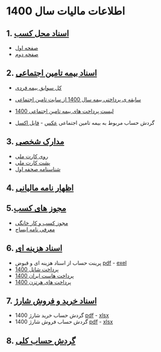 # اطلاعات مالیات سال 1400


## 1. [اسناد محل کسب](/اسناد%20محل%20کسب)  
  - [صفحه اول](/اسناد%20محل%20کسب/SanadMahleKar_1.jpg)
  - [صفحه دوم](/اسناد%20محل%20کسب/SanadMahleKar_2.jpg)


## 2. [اسناد بیمه تامین اجتماعی](/اسناد%20بیمه%20تامین%20اجتماعی)

  - [کل سوابق بیمه فردی](/اسناد%20بیمه%20تامین%20اجتماعی/کل%20سابقه%20ی%20بیمه%20فردی.pdf)
  - [سابقه ی پرداختی بیمه سال 1400 از سایت تامین اجتماعی](/اسناد%20بیمه%20تامین%20اجتماعی/سابقه%20ی%20پرداختی%20بیمه%20سال%201400%20از%20سایت%20تامین%20اجتماعی.pdf)

  - [لیست پرداخت های بیمه تامین اجتماعی 1400](/اسناد%20بیمه%20تامین%20اجتماعی/لیست%20پرداخت%20های%20بیمه%20تامین%20اجتماعی%201400.png)

  - گردش حساب مربوط به بیمه تامین اجتماعی [عکس](/اسناد%20بیمه%20تامین%20اجتماعی/گردش%20حساب%20مربوط%20به%20بیمه%20تامین%20اجتماعی.png) - [فایل اکسل](/اسناد%20بیمه%20تامین%20اجتماعی/گردش%20حساب%20مربوط%20به%20بیمه%20تامین%20اجتماعی.xlsx)


## 3. [مدارک شخصی](/مدارک%20شخصی)
  - [روی کارت ملی](/مدارک%20شخصی/cartMeli_1.jpg)
  - [پشت کارت ملی](/مدارک%20شخصی/cartMeli_2.jpg)
  - [شناسنامه صحفه اول](/مدارک%20شخصی/shenasname.jpg)


## 4. [اظهار نامه مالیانی](/سامانه%20اظهارنامه%20اشخاص%20حقیقی1400.pdf)

## 5.[مجوز های کسب](/مجوز%20های%20کسب)
  - [مجوز کسب و کار خانگی](/مجوز%20های%20کسب/مجوز%20کسب%20و%20کار%20خانگی.pdf)
  - [معرفی نامه ایساج](/مجوز%20های%20کسب/معرفی%20نامه%20از%20ایساج.jpg)

## 6. [اسناد هزینه ای](/main/اسناد%20هزینه%20ای)
  - پرینت حساب از اسناد هزینه ای و قبوض [pdf](/اسناد%20هزینه%20ای/پرینت%20حساب%20از%20اسناد%20هزینه%20ای%20و%20قبوض.pdf) - [exel](/اسناد%20هزینه%20ای/پرینت%20حساب%20از%20اسناد%20هزینه%20ای%20و%20قبوض.xlsx)
  - [پرداخت شاتل 1400](/اسناد%20هزینه%20ای/پرداخت%20شاتل%201400.png)
  - [پرداخت هاست ایران 1400](/اسناد%20هزینه%20ای/پرداخت%20هاست%20ایران%201400.png)
  - [پرداخت های هرتزن 1400](/اسناد%20هزینه%20ای/پرداخت%20های%20هرتزن%201400.png)

## 7. [اسناد خرید و فروش شارژ](/اسناد%20خرید%20و%20فروش%20شارژ)
  - گردش حساب خرید شارژ 1400 [pdf](/اسناد%20خرید%20و%20فروش%20شارژ/گردش%20حساب%20خرید%20شارژ%201400.pdf) - [xlsx](/اسناد%20خرید%20و%20فروش%20شارژ/گردش%20حساب%20خرید%20شارژ%201400.xlsx)
  - گردش حساب فروش شارژ 1400 [pdf](/اسناد%20خرید%20و%20فروش%20شارژ/گردش%20حساب%20فروش%20شارژ%201400.pdf) - [xlsx](/اسناد%20خرید%20و%20فروش%20شارژ/گردش%20حساب%20فروش%20شارژ%201400.xlsx)

## 8. [گردش حساب کلی ](/پرینت%20کامل%20حساب%20بانکی.xls)
